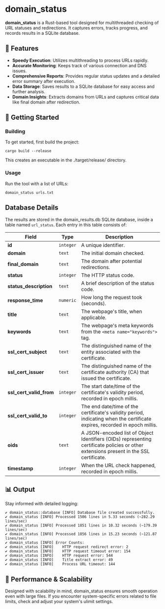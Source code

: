 # domain_status
**domain_status** is a Rust-based tool designed for multithreaded checking of URL statuses and redirections. It captures errors, tracks progress, and records results in a SQLite database.

## 🌟 Features

* **Speedy Execution**: Utilizes multithreading to process URLs rapidly.
* **Accurate Monitoring**: Keeps track of various connection and DNS issues.
* **Comprehensive Reports**: Provides regular status updates and a detailed error summary after execution.
* **Data Storage**: Saves results to a SQLite database for easy access and further analysis.
* **Domain Insights**: Extracts domains from URLs and captures critical data like final domain after redirection.

## 🔧 Getting Started

### Building
To get started, first build the project:

    cargo build --release

This creates an executable in the ./target/release/ directory.

### Usage
Run the tool with a list of URLs:

    domain_status urls.txt

## Database Details
The results are stored in the domain_results.db SQLite database, inside a table named `url_status`. Each entry in this table consists of:

| Field                   | Type      | Description                                                                                                                            |
|-------------------------|-----------|----------------------------------------------------------------------------------------------------------------------------------------|
| **id**                  | `integer` | A unique identifier.                                                                                                                   |
| **domain**              | `text`    | The initial domain checked.                                                                                                            |
| **final_domain**        | `text`    | The domain after potential redirections.                                                                                               |
| **status**              | `integer` | The HTTP status code.                                                                                                                  |
| **status_description**  | `text`    | A brief description of the status code.                                                                                                |
| **response_time**       | `numeric` | How long the request took (seconds).                                                                                                   |
| **title**               | `text`    | The webpage's title, when applicable.                                                                                                  |
| **keywords**            | `text`    | The webpage's meta keywords from the `<meta name="keywords">` tag.                                                                     |
| **ssl_cert_subject**    | `text`    | The distinguished name of the entity associated with the certificate.                                                                  |
| **ssl_cert_issuer**     | `text`    | The distinguished name of the certificate authority (CA) that issued the certificate.                                                  |
| **ssl_cert_valid_from** | `integer` | The start date/time of the certificate's validity period, recorded in epoch millis.                                                    |
| **ssl_cert_valid_to**   | `integer` | The end date/time of the certificate's validity period, indicating when the certificate expires, recorded in epoch millis.             |
| **oids**                | `text`    | A JSON-encoded list of Object Identifiers (OIDs) representing certificate policies or other extensions present in the SSL certificate. |
| **timestamp**           | `integer` | When the URL check happened, recorded in epoch millis.                                                                                 |


## 📊 Output
Stay informed with detailed logging:

```plaintext
✔️ domain_status::database [INFO] Database file created successfully.
✔️ domain_status [INFO] Processed 1506 lines in 5.33 seconds (~282.29 lines/sec)
✔️ domain_status [INFO] Processed 1851 lines in 10.32 seconds (~179.39 lines/sec)
✔️ domain_status [INFO] Processed 1856 lines in 15.23 seconds (~121.87 lines/sec)
✔️ domain_status [INFO] Error Counts:
✔️ domain_status [INFO]    HTTP request redirect error: 2
✔️ domain_status [INFO]    HTTP request timeout error: 154
✔️ domain_status [INFO]    HTTP request error: 544
✔️ domain_status [INFO]    Title extract error: 49
✔️ domain_status [INFO]    Process URL timeout: 144
```

## 🚀 Performance & Scalability
Designed with scalability in mind, domain_status ensures smooth operation even with large files. If you encounter system-specific errors related to file limits, check and adjust your system's ulimit settings.
